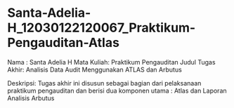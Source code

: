 # Santa-Adelia-H_12030122120067_Praktikum-Pengauditan-Atlas
Nama : Santa Adelia H
Mata Kuliah: Praktikum Pengauditan
Judul Tugas Akhir: Analisis Data Audit Menggunakan ATLAS dan Arbutus

Deskripsi: Tugas akhir ini disusun sebagai bagian dari pelaksanaan praktikum pengauditan dan berisi dua komponen utama : Atlas dan Laporan Analisis Arbutus
